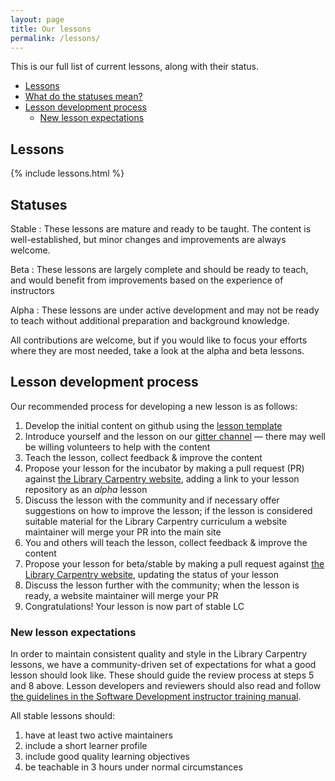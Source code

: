 ```yaml
---
layout: page
title: Our lessons
permalink: /lessons/
---
```


This is our full list of current lessons, along with their status.

- [Lessons](#lessons)
- [What do the statuses mean?](#statuses)
- [Lesson development process](#lesson-development-process)
  - [New lesson expectations](#new-lesson-expectations)

## Lessons

{% include lessons.html %}

## Statuses

Stable
: These lessons are mature and ready to be taught. The content is
well-established, but minor changes and improvements are always
welcome.

Beta
: These lessons are largely complete and should be ready to teach, and
would benefit from improvements based on the experience of instructors

Alpha
: These lessons are under active development and may not be ready to
teach without additional preparation and background knowledge.

All contributions are welcome, but if you would like to focus your
efforts where they are most needed, take a look at the alpha and
beta lessons.

## Lesson development process

Our recommended process for developing a new lesson is as follows:

1. Develop the initial content on github using the [lesson template][]
2. Introduce yourself and the lesson on our [gitter channel][] — there may well be willing volunteers to help with the content
3. Teach the lesson, collect feedback & improve the content
4. Propose your lesson for the incubator by making a pull request (PR) against [the Library Carpentry website][website], adding a link to your lesson repository as an *alpha* lesson
5. Discuss the lesson with the community and if necessary offer suggestions on how to improve the lesson; if the lesson is considered suitable material for the Library Carpentry curriculum a website maintainer will merge your PR into the main site
6. You and others will teach the lesson, collect feedback & improve the content
7. Propose your lesson for beta/stable by making a pull request against [the Library Carpentry website][website], updating the status of your lesson
8. Discuss the lesson further with the community; when the lesson is ready, a website maintainer will merge your PR
9. Congratulations! Your lesson is now part of stable LC

[lesson template]: https://github.com/swcarpentry/lesson-example
[website]: https://github.com/librarycarpentry/librarycarpentry.github.io
[gitter channel]: https://gitter.im/LibraryCarpentry/

### New lesson expectations

In order to maintain consistent quality and style in the Library Carpentry lessons, we have a community-driven set of expectations for what a good lesson should look like. These should guide the review process at steps 5 and 8 above. Lesson developers and reviewers should also read and follow [the guidelines in the Software Development instructor training manual][lesson dev].

[lesson dev]: http://swcarpentry.github.io/instructor-training/19-lessons/

All stable lessons should:

1. have at least two active maintainers
2. include a short learner profile
3. include good quality learning objectives
4. be teachable in 3 hours under normal circumstances
